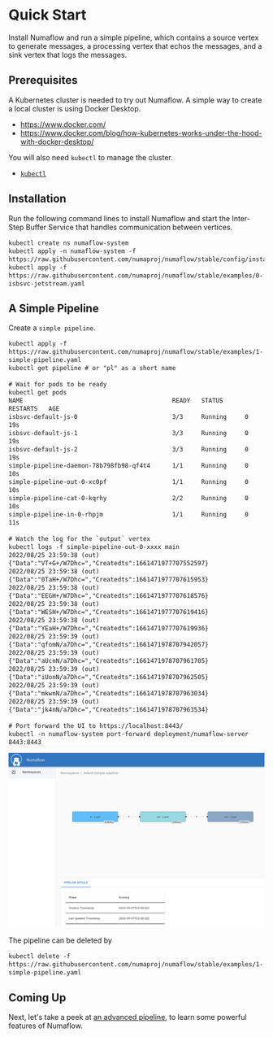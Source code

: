 # Quick Start

Install Numaflow and run a simple pipeline, which contains a source vertex to generate messages, a processing vertex that echos the messages, and a sink vertex that logs the messages.

## Prerequisites

A Kubernetes cluster is needed to try out Numaflow. A simple way to create a local cluster is using Docker Desktop.
* https://www.docker.com/
* https://www.docker.com/blog/how-kubernetes-works-under-the-hood-with-docker-desktop/

You will also need `kubectl` to manage the cluster.
* [`kubectl`](https://kubernetes.io/docs/tasks/tools/install-kubectl/)

## Installation

Run the following command lines to install Numaflow and start the Inter-Step Buffer Service that handles communication between vertices.
```shell
kubectl create ns numaflow-system
kubectl apply -n numaflow-system -f https://raw.githubusercontent.com/numaproj/numaflow/stable/config/install.yaml
kubectl apply -f https://raw.githubusercontent.com/numaproj/numaflow/stable/examples/0-isbsvc-jetstream.yaml
```

## A Simple Pipeline
Create a `simple pipeline`.
```shell
kubectl apply -f https://raw.githubusercontent.com/numaproj/numaflow/stable/examples/1-simple-pipeline.yaml
kubectl get pipeline # or "pl" as a short name

# Wait for pods to be ready
kubectl get pods
NAME                                         READY   STATUS      RESTARTS   AGE
isbsvc-default-js-0                          3/3     Running     0          19s
isbsvc-default-js-1                          3/3     Running     0          19s
isbsvc-default-js-2                          3/3     Running     0          19s
simple-pipeline-daemon-78b798fb98-qf4t4      1/1     Running     0          10s
simple-pipeline-out-0-xc0pf                  1/1     Running     0          10s
simple-pipeline-cat-0-kqrhy                  2/2     Running     0          10s
simple-pipeline-in-0-rhpjm                   1/1     Running     0          11s

# Watch the log for the `output` vertex
kubectl logs -f simple-pipeline-out-0-xxxx main
2022/08/25 23:59:38 (out) {"Data":"VT+G+/W7Dhc=","Createdts":1661471977707552597}
2022/08/25 23:59:38 (out) {"Data":"0TaH+/W7Dhc=","Createdts":1661471977707615953}
2022/08/25 23:59:38 (out) {"Data":"EEGH+/W7Dhc=","Createdts":1661471977707618576}
2022/08/25 23:59:38 (out) {"Data":"WESH+/W7Dhc=","Createdts":1661471977707619416}
2022/08/25 23:59:38 (out) {"Data":"YEaH+/W7Dhc=","Createdts":1661471977707619936}
2022/08/25 23:59:39 (out) {"Data":"qfomN/a7Dhc=","Createdts":1661471978707942057}
2022/08/25 23:59:39 (out) {"Data":"aUcnN/a7Dhc=","Createdts":1661471978707961705}
2022/08/25 23:59:39 (out) {"Data":"iUonN/a7Dhc=","Createdts":1661471978707962505}
2022/08/25 23:59:39 (out) {"Data":"mkwnN/a7Dhc=","Createdts":1661471978707963034}
2022/08/25 23:59:39 (out) {"Data":"jk4nN/a7Dhc=","Createdts":1661471978707963534}

# Port forward the UI to https://localhost:8443/
kubectl -n numaflow-system port-forward deployment/numaflow-server 8443:8443
```
![Numaflow UI](assets/numaflow-ui-simple-pipeline.png)

The pipeline can be deleted by
```shell
kubectl delete -f https://raw.githubusercontent.com/numaproj/numaflow/stable/examples/1-simple-pipeline.yaml
```

## Coming Up

Next, let's take a peek at [an advanced pipeline](./advanced-start.md), to learn some powerful features of Numaflow.
